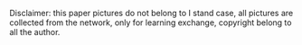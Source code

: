 Disclaimer: this paper pictures do not belong to I stand case, all pictures are collected from the network, only for learning exchange, copyright belong to all the author.
